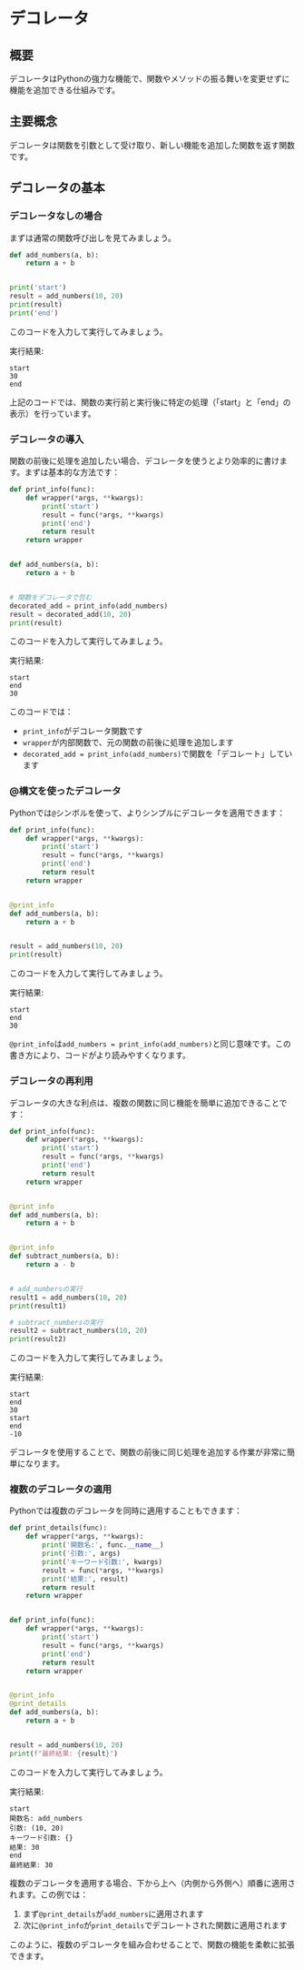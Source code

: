 # デコレータ

## 概要
デコレータはPythonの強力な機能で、関数やメソッドの振る舞いを変更せずに機能を追加できる仕組みです。

## 主要概念
デコレータは関数を引数として受け取り、新しい機能を追加した関数を返す関数です。

## デコレータの基本

### デコレータなしの場合
まずは通常の関数呼び出しを見てみましょう。

```python
def add_numbers(a, b):
    return a + b


print('start')
result = add_numbers(10, 20)
print(result)
print('end')
```

このコードを入力して実行してみましょう。

実行結果:
```
start
30
end
```

上記のコードでは、関数の実行前と実行後に特定の処理（「start」と「end」の表示）を行っています。

### デコレータの導入

関数の前後に処理を追加したい場合、デコレータを使うとより効率的に書けます。まずは基本的な方法です：

```python
def print_info(func):
    def wrapper(*args, **kwargs):
        print('start')
        result = func(*args, **kwargs)
        print('end')
        return result
    return wrapper


def add_numbers(a, b):
    return a + b


# 関数をデコレータで包む
decorated_add = print_info(add_numbers)
result = decorated_add(10, 20)
print(result)
```

このコードを入力して実行してみましょう。

実行結果:
```
start
end
30
```

このコードでは：
- `print_info`がデコレータ関数です
- `wrapper`が内部関数で、元の関数の前後に処理を追加します
- `decorated_add = print_info(add_numbers)`で関数を「デコレート」しています

### @構文を使ったデコレータ

Pythonでは`@`シンボルを使って、よりシンプルにデコレータを適用できます：

```python
def print_info(func):
    def wrapper(*args, **kwargs):
        print('start')
        result = func(*args, **kwargs)
        print('end')
        return result
    return wrapper


@print_info
def add_numbers(a, b):
    return a + b


result = add_numbers(10, 20)
print(result)
```

このコードを入力して実行してみましょう。

実行結果:
```
start
end
30
```

`@print_info`は`add_numbers = print_info(add_numbers)`と同じ意味です。この書き方により、コードがより読みやすくなります。

### デコレータの再利用

デコレータの大きな利点は、複数の関数に同じ機能を簡単に追加できることです：

```python
def print_info(func):
    def wrapper(*args, **kwargs):
        print('start')
        result = func(*args, **kwargs)
        print('end')
        return result
    return wrapper


@print_info
def add_numbers(a, b):
    return a + b


@print_info
def subtract_numbers(a, b):
    return a - b


# add_numbersの実行
result1 = add_numbers(10, 20)
print(result1)

# subtract_numbersの実行
result2 = subtract_numbers(10, 20)
print(result2)
```

このコードを入力して実行してみましょう。

実行結果:
```
start
end
30
start
end
-10
```

デコレータを使用することで、関数の前後に同じ処理を追加する作業が非常に簡単になります。

### 複数のデコレータの適用

Pythonでは複数のデコレータを同時に適用することもできます：

```python
def print_details(func):
    def wrapper(*args, **kwargs):
        print('関数名:', func.__name__)
        print('引数:', args)
        print('キーワード引数:', kwargs)
        result = func(*args, **kwargs)
        print('結果:', result)
        return result
    return wrapper


def print_info(func):
    def wrapper(*args, **kwargs):
        print('start')
        result = func(*args, **kwargs)
        print('end')
        return result
    return wrapper


@print_info
@print_details
def add_numbers(a, b):
    return a + b


result = add_numbers(10, 20)
print(f"最終結果: {result}")
```

このコードを入力して実行してみましょう。

実行結果:
```
start
関数名: add_numbers
引数: (10, 20)
キーワード引数: {}
結果: 30
end
最終結果: 30
```

複数のデコレータを適用する場合、下から上へ（内側から外側へ）順番に適用されます。この例では：

1. まず`@print_details`が`add_numbers`に適用されます
2. 次に`@print_info`が`print_details`でデコレートされた関数に適用されます

このように、複数のデコレータを組み合わせることで、関数の機能を柔軟に拡張できます。
